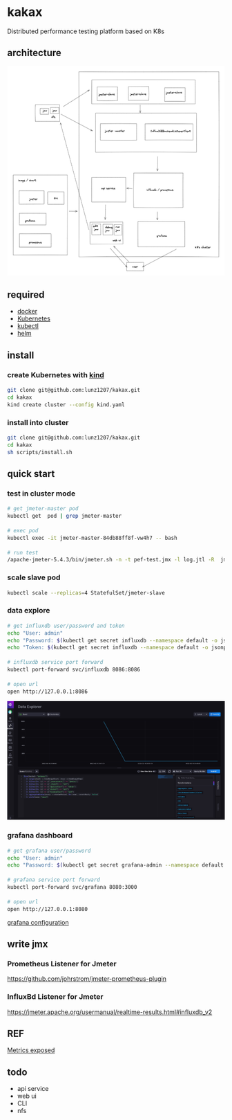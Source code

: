 # kakax

Distributed performance testing platform based on K8s

## architecture

![img.png](docs/images/architecture.jpg)

## required

- [docker](https://hub.docker.com/editions/community/docker-ce-desktop-mac)
- [Kubernetes](https://zh.wikipedia.org/zh-hans/Kubernetes)
- [kubectl](https://www.kubernetes.org.cn/installkubectl)
- [helm](https://helm.sh/zh/docs/intro/install/)

## install

### create Kubernetes with [kind](https://kind.sigs.k8s.io/docs/user/quick-start/#installation)

```bash
git clone git@github.com:lunz1207/kakax.git
cd kakax
kind create cluster --config kind.yaml
```

### install into cluster

```bash
git clone git@github.com:lunz1207/kakax.git
cd kakax
sh scripts/install.sh 
```

## quick start

### test in cluster mode

```bash
# get jmeter-master pod
kubectl get  pod | grep jmeter-master

# exec pod
kubectl exec -it jmeter-master-84db88ff8f-vw4h7 -- bash

# run test
/apache-jmeter-5.4.3/bin/jmeter.sh -n -t pef-test.jmx -l log.jtl -R  jmeter-slave-0.jmeter-slave.default.svc.cluster.local:1099
```

### scale slave pod

```bash
kubectl scale --replicas=4 StatefulSet/jmeter-slave
```

### data explore

```bash
# get influxdb user/password and token
echo "User: admin"
echo "Password: $(kubectl get secret influxdb --namespace default -o jsonpath="{.data.admin-user-password}" | base64 --decode)"
echo "Token: $(kubectl get secret influxdb --namespace default -o jsonpath="{.data.admin-user-token}" | base64 --decode)"

# influxdb service port forward
kubectl port-forward svc/influxdb 8086:8086

# open url
open http://127.0.0.1:8086
```

![img.png](docs/images/data-explore.jpg)

### grafana dashboard

```bash
# get grafana user/password 
echo "User: admin"
echo "Password: $(kubectl get secret grafana-admin --namespace default -o jsonpath="{.data.GF_SECURITY_ADMIN_PASSWORD}" | base64 --decode)"

# grafana service port forward
kubectl port-forward svc/grafana 8080:3000

# open url
open http://127.0.0.1:8080
```

[grafana configuration](https://jmeter.apache.org/usermanual/realtime-results.html#grafana_configuration)

## write jmx

### Prometheus Listener for Jmeter

<https://github.com/johrstrom/jmeter-prometheus-plugin>

### InfluxBd Listener for Jmeter

<https://jmeter.apache.org/usermanual/realtime-results.html#influxdb_v2>

## REF

[Metrics exposed](https://jmeter.apache.org/usermanual/realtime-results.html#metrics)

## todo

- api service
- web ui
- CLI
- nfs
